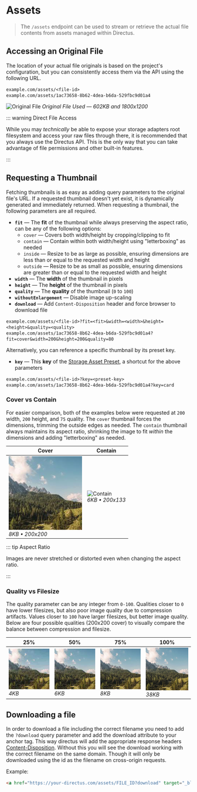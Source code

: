 # Assets

> The `/assets` endpoint can be used to stream or retrieve the actual file contents from assets managed within Directus.

## Accessing an Original File

The location of your actual file originals is based on the project's configuration, but you can consistently access them
via the API using the following URL.

```
example.com/assets/<file-id>
example.com/assets/1ac73658-8b62-4dea-b6da-529fbc9d01a4
```

![Original File](../../assets/original.jpg) _Original File Used — 602KB and 1800x1200_

::: warning Direct File Access

While you may _technically_ be able to expose your storage adapters root filesystem and access your raw files through
there, it is recommended that you always use the Directus API. This is the only way that you can take advantage of file
permissions and other built-in features.

:::

## Requesting a Thumbnail

Fetching thumbnails is as easy as adding query parameters to the original file's URL. If a requested thumbnail doesn't
yet exist, it is dynamically generated and immediately returned. When requesting a thumbnail, the following parameters
are all required.

- **`fit`** — The **fit** of the thumbnail while always preserving the aspect ratio, can be any of the following
  options:
  - `cover` — Covers both width/height by cropping/clipping to fit
  - `contain` — Contain within both width/height using "letterboxing" as needed
  - `inside` — Resize to be as large as possible, ensuring dimensions are less than or equal to the requested width and
    height
  - `outside` — Resize to be as small as possible, ensuring dimensions are greater than or equal to the requested width
    and height
- **`width`** — The **width** of the thumbnail in pixels
- **`height`** — The **height** of the thumbnail in pixels
- **`quality`** — The **quality** of the thumbnail (`0` to `100`)
- **`withoutEnlargement`** — Disable image up-scaling
- **`download`** — Add `Content-Disposition` header and force browser to download file

```
example.com/assets/<file-id>?fit=<fit>&width=<width>&height=<height>&quality=<quality>
example.com/assets/1ac73658-8b62-4dea-b6da-529fbc9d01a4?fit=cover&width=200&height=200&quality=80
```

Alternatively, you can reference a specific thumbnail by its preset key.

- **`key`** — This **key** of the [Storage Asset Preset](/guides/files#creating-thumbnail-presets), a shortcut for the
  above parameters

```
example.com/assets/<file-id>?key=<preset-key>
example.com/assets/1ac73658-8b62-4dea-b6da-529fbc9d01a4?key=card
```

### Cover vs Contain

For easier comparison, both of the examples below were requested at `200` width, `200` height, and `75` quality. The
`cover` thumbnail forces the dimensions, trimming the outside edges as needed. The `contain` thumbnail always maintains
its aspect ratio, shrinking the image to fit _within_ the dimensions and adding "letterboxing" as needed.

| Cover                                                          | Contain                                                            |
| -------------------------------------------------------------- | ------------------------------------------------------------------ |
| ![Cover](../../assets/200-200-cover-75.jpg)<br>_8KB • 200x200_ | ![Contain](../../assets/200-200-contain-75.jpg)<br>_6KB • 200x133_ |

::: tip Aspect Ratio

Images are never stretched or distorted even when changing the aspect ratio.

:::

### Quality vs Filesize

The quality parameter can be any integer from `0-100`. Qualities closer to `0` have lower filesizes, but also poor image
quality due to compression artifacts. Values closer to `100` have larger filesizes, but better image quality. Below are
four possible qualities (200x200 cover) to visually compare the balance between compression and filesize.

| 25%                                                | 50%                                                | 75%                                                | 100%                                                  |
| -------------------------------------------------- | -------------------------------------------------- | -------------------------------------------------- | ----------------------------------------------------- |
| ![25%](../../assets/200-200-cover-25.jpg)<br>_4KB_ | ![50%](../../assets/200-200-cover-50.jpg)<br>_6KB_ | ![75%](../../assets/200-200-cover-75.jpg)<br>_8KB_ | ![100%](../../assets/200-200-cover-100.jpg)<br>_38KB_ |

## Downloading a file

In order to download a file including the correct filename you need to add the `?download` query parameter and add the
download attribute to your anchor tag. This way directus will add the appropriate response headers
[Content-Disposition](https://www.w3.org/Protocols/rfc2616/rfc2616-sec19.html). Without this you will see the download
working with the correct filename on the same domain. Though it will only be downloaded using the id as the filename on
cross-origin requests.

Example:

```html
<a href="https://your-directus.com/assets/FILE_ID?download" target="_blank" download="Your File.pdf">Download</a>
```
